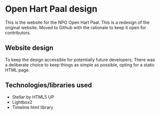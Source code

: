 # Open Hart Paal design
This is the website for the NPO Open Hart Paal.
This is a redesign of the original website. Moved to Github with the rationale to keep it open for contributors.

## Website design
To keep the design accessible for potentially future developers;
There was a deliberate choice to keep things as simple as possible, opting for a static HTML page.


## Technologies/libraries used
- Stellar by HTML5 UP
- Lightbox2
- Timeline html library
